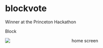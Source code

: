 # blockvote
Winner at the Princeton Hackathon


Block


<center><img style="display:block;text-align:center" src="https://github.com/Subhanc/BlockVote/blob/master/Screenshots/Screenshot1.jpg" alt="home screen"></center>


